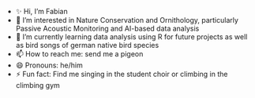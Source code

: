 - ✨ Hi, I’m Fabian
- 👀 I’m interested in Nature Conservation and Ornithology, particularly Passive Acoustic Monitoring and AI-based data analysis
- 🌱 I’m currently learning data analysis using R for future projects as well as bird songs of german native bird species
- 📫 How to reach me: send me a pigeon
- 😄 Pronouns: he/him
- ⚡ Fun fact: Find me singing in the student choir or climbing in the climbing gym

<!---
fabiantou97/fabiantou97 is a ✨ special ✨ repository because its `README.md` (this file) appears on your GitHub profile.
You can click the Preview link to take a look at your changes.
--->
